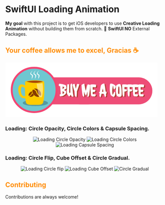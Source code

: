 # SwiftUI Loading Animation

<strong>My goal</strong> with this project is to get iOS developers to use <strong>Creative Loading Animation</strong> without building them from scratch. 💯 <strong>SwiftUI NO</strong> External Packages.

<style>H2{color:DarkOrange;}</style>

## Your coffee allows me to excel, Gracias ☕

<a href="https://www.buymeacoffee.com/adamkif" target="_blank" rel="noopener noreferrer"><img src="https://github.com/adam-kif/SwiftUI-Loading-Animation/blob/main/SwiftUI-Loading-Animation/Screenshot/BuyMeACoffee.png" alt="Buy Me A Coffee" /></a>

### Loading: Circle Opacity, Circle Colors & Capsule Spacing.
<div align="center" width="100%">
 <img width="30%" src="https://github.com/adamkif/SwiftUI-Loading-Animation/blob/main/SwiftUI-Loading-Animation/Screenshot/LoadingCircleOpacity.gif"
      alt="Loading Circle Opacity">
 <img width="30%" src="https://github.com/adamkif/SwiftUI-Loading-Animation/blob/main/SwiftUI-Loading-Animation/Screenshot/LoadingCircleColors.gif"
      alt="Loading Circle Colors">
 <img width="30%" src="https://github.com/adamkif/SwiftUI-Loading-Animation/blob/main/SwiftUI-Loading-Animation/Screenshot/LoadingCapsuleSpacing.gif"
      alt="Loading Capsule Spacing">
</div>

### Loading: Circle Flip, Cube Offset & Circle Gradual.
<div align="center" width="100%">
  <img width="30%" src="https://github.com/adamkif/SwiftUI-Loading-Animation/blob/main/SwiftUI-Loading-Animation/Screenshot/LoadingCircleFlip.gif"
      alt="Loading Circle flip">
 <img width="30%" src="https://github.com/adamkif/SwiftUI-Loading-Animation/blob/main/SwiftUI-Loading-Animation/Screenshot/LoadingCubeOffset.gif"  
      alt="Loading Cube Offset">
 <img width="30%" src="https://github.com/adamkif/SwiftUI-Loading-Animation/blob/main/SwiftUI-Loading-Animation/Screenshot/LoadingCircleGradual.gif"
      alt="Circle Gradual">
</div>

## Contributing

Contributions are always welcome!

